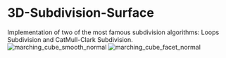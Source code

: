 # 3D-Subdivision-Surface
Implementation of two of the most famous subdivision algorithms: Loops Subdivision and CatMull-Clark Subdivision. 
![marching_cube_smooth_normal](https://user-images.githubusercontent.com/93391908/140038409-6f53f75a-24ae-44da-af53-eeda0feb40f9.png)
![marching_cube_facet_normal](https://user-images.githubusercontent.com/93391908/140038632-d10068d9-b6e8-4866-9974-1ff5e929b425.png)
